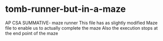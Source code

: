 # tomb-runner-but-in-a-maze
AP CSA SUMMATIVE- maze runner
This file has as slightly modified Maze file to enable us to actually complete the maze
Also the execution stops at the end point of the maze
